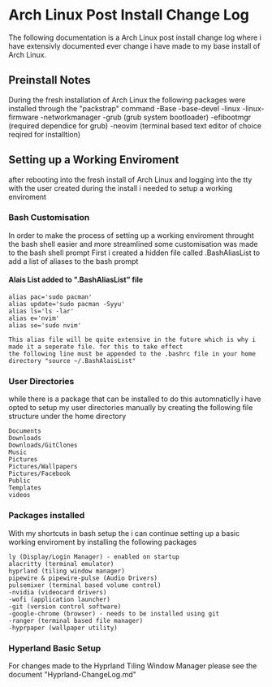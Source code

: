 # Arch Linux Post Install Change Log

The following documentation is a Arch Linux post install change log where i have extensivly documented ever change i have made to my base install of Arch Linux.

## Preinstall Notes

During the fresh installation of Arch Linux the following packages were installed through the "packstrap" command
    -Base
    -base-devel
    -linux
    -linux-firmware
    -networkmanager
    -grub (grub system bootloader)
    -efibootmgr (required dependice for grub)
    -neovim (terminal based text editor of choice reqired for installtion)

## Setting up a Working Enviroment

after rebooting into the fresh install of Arch Linux and logging into the tty with the user created during the install i needed to setup a working enviroment

### Bash Customisation

In order to make the process of setting up a working enviroment throught the bash shell easier and more streamlined some customisation was made to the bash shell prompt
First i created a hidden file called .BashAliasList to add a list of aliases to the bash prompt

#### Alais List added to ".BashAliasList" file
    
    alias pac='sudo pacman'
    alias update='sudo pacman -Syyu'
    alias ls='ls -lar'
    alias e='nvim'
    alias se='sudo nvim'

    This alias file will be quite extensive in the future which is why i made it a seperate file. for this to take effect
    the following line must be appended to the .bashrc file in your home directory "source ~/.BashAlaisList"

### User Directories
while there is a package that can be installed to do this automnaticlly i have opted to setup my user directories manually by creating the following file structure under the home directory
    
    Documents
    Downloads
    Downloads/GitClones
    Music
    Pictures
    Pictures/Wallpapers
    Pictures/Facebook
    Public
    Templates
    videos

### Packages installed

With my shortcuts in bash setup the i can continue setting up a basic working enviroment by installing the following packages
    
    ly (Display/Login Manager) - enabled on startup
    alacritty (terminal emulator)
    hyprland (tiling window manager)
    pipewire & pipewire-pulse (Audio Drivers)
    pulsemixer (terminal based volume control)
    -nvidia (videocard drivers)
    -wofi (application launcher) 
    -git (version control software)
    -google-chrome (browser) - needs to be installed using git
    -ranger (terminal based file manager)
    -hyprpaper (wallpaper utility)

### Hyperland Basic Setup
For changes made to the Hyprland Tiling Window Manager please see the document "Hyprland-ChangeLog.md"
